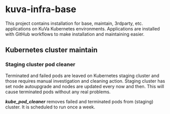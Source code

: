 # kuva-infra-base
This project contains installation for base, maintain, 3rdparty, etc. applications on KuVa Kubernetes environments.
Applications are installed with GitHub workflows to make installation and maintaining easier.

## Kubernetes cluster maintain

### Staging cluster pod cleaner 

Terminated and failed pods are leaved on Kubernetes staging cluster and those requires manual investigation and  cleaning action. Staging cluster has set node autoupgrade and nodes are updated every now and then. This will cause terminated pods without any real problems.

***kube_pod_cleaner***  removes failed and terminated pods from (staging) cluster. It is scheduled to run once a week.
